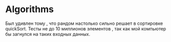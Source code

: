 # Algorithms
Был удивлен тому , что рандом настолько сильно решает в сортировке quickSort.  Тесты не до 10 миллионов элементов , так как мой компьютер бы загнулся на таких входных данных.
